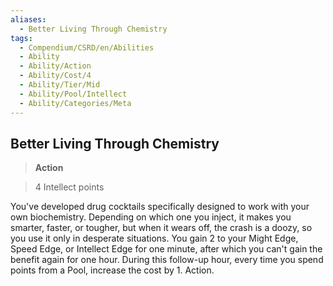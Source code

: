 ```yaml
---
aliases:
  - Better Living Through Chemistry
tags:
  - Compendium/CSRD/en/Abilities
  - Ability
  - Ability/Action
  - Ability/Cost/4
  - Ability/Tier/Mid
  - Ability/Pool/Intellect
  - Ability/Categories/Meta
---
```

  
    
## Better Living Through Chemistry    
>**Action**    
>4 Intellect points  
    
You've developed drug cocktails specifically designed to work with your own biochemistry. Depending on which one you inject, it makes you smarter, faster, or tougher, but when it wears off, the crash is a doozy, so you use it only in desperate situations. You gain 2 to your Might Edge, Speed Edge, or Intellect Edge for one minute, after which you can't gain the benefit again for one hour. During this follow-up hour, every time you spend points from a Pool, increase the cost by 1. Action.